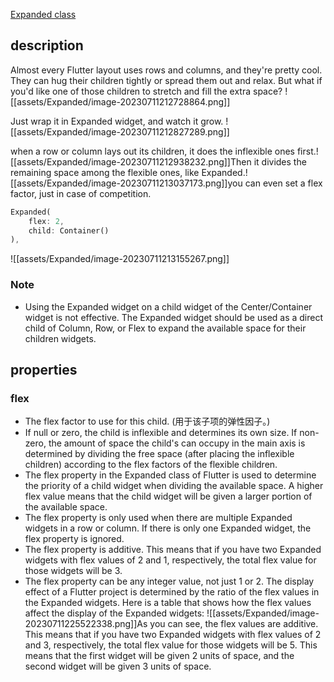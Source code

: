 [Expanded class](https://api.flutter.dev/flutter/widgets/Expanded-class.html)
## description
Almost every Flutter layout uses rows and columns, and they're pretty cool. They can hug their children tightly or spread them out and relax. But what if you'd like one of those children to stretch and fill the extra space? ![[assets/Expanded/image-20230711212728864.png]]

Just wrap it in Expanded widget, and watch it grow. ![[assets/Expanded/image-20230711212827289.png]]

when a row or column lays out its children, it does the inflexible ones first.![[assets/Expanded/image-20230711212938232.png]]Then it divides the remaining space among the flexible ones, like Expanded.![[assets/Expanded/image-20230711213037173.png]]you can even set a flex factor, just in case of competition.
```Dart
Expanded(
	flex: 2,
	child: Container()
),
```
![[assets/Expanded/image-20230711213155267.png]]
### Note
- Using the Expanded widget on a child widget of the Center/Container widget is not effective. The Expanded widget should be used as a direct child of Column, Row, or Flex to expand the available space for their children widgets.
## properties
### flex
- The flex factor to use for this child. (用于该子项的弹性因子。)
- If null or zero, the child is inflexible and determines its own size. If non-zero, the amount of space the child's can occupy in the main axis is determined by dividing the free space (after placing the inflexible children) according to the flex factors of the flexible children.
- The flex property in the Expanded class of Flutter is used to determine the priority of a child widget when dividing the available space. A higher flex value means that the child widget will be given a larger portion of the available space. 
- The flex property is only used when there are multiple Expanded widgets in a row or column. If there is only one Expanded widget, the flex property is ignored.
- The flex property is additive. This means that if you have two Expanded widgets with flex values of 2 and 1, respectively, the total flex value for those widgets will be 3.
- The flex property can be any integer value, not just 1 or 2. The display effect of a Flutter project is determined by the ratio of the flex values in the Expanded widgets. Here is a table that shows how the flex values affect the display of the Expanded widgets: ![[assets/Expanded/image-20230711225522338.png]]As you can see, the flex values are additive. This means that if you have two Expanded widgets with flex values of 2 and 3, respectively, the total flex value for those widgets will be 5. This means that the first widget will be given 2 units of space, and the second widget will be given 3 units of space.






